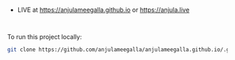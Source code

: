 <br>

- LIVE at https://anjulameegalla.github.io or https://anjula.live

<br>

To run this project locally:

   ```bash
   git clone https://github.com/anjulameegalla/anjulameegalla.github.io/.git
